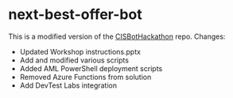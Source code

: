 # next-best-offer-bot

This is a modified version of the <a href="https://github.com/algattik/CISBotHackathon/">CISBotHackathon</a> repo.  Changes:
- Updated Workshop instructions.pptx
- Add and modified various scripts
- Added AML PowerShell deployment scripts
- Removed Azure Functions from solution
- Add DevTest Labs integration